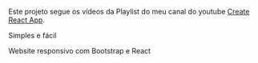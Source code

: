 Este projeto segue os vídeos da Playlist do meu canal do youtube [Create React App](https://www.youtube.com/playlist?list=PLR8OzKI52ppXaPGdUUQGOGKeXSGbChIbc).

Simples e fácil

Website responsivo com Bootstrap e React

